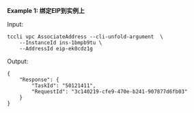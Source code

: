 **Example 1: 绑定EIP到实例上**



Input: 

```
tccli vpc AssociateAddress --cli-unfold-argument  \
    --InstanceId ins-1bmpb9tu \
    --AddressId eip-ek0cdz1g
```

Output: 
```
{
    "Response": {
        "TaskId": "50121411",
        "RequestId": "3c140219-cfe9-470e-b241-907877d6fb03"
    }
}
```


